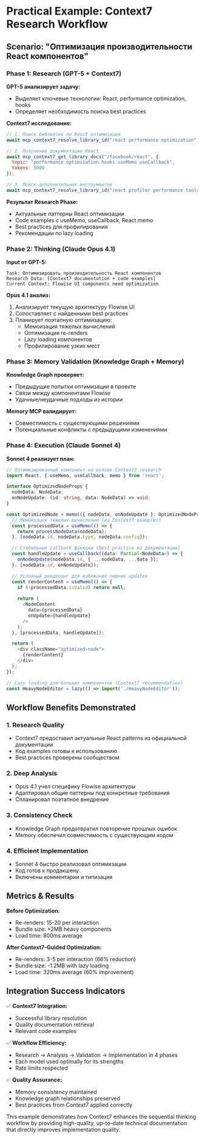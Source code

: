 # Practical Example: Context7 Research Workflow

## Scenario: "Оптимизация производительности React компонентов"

### Phase 1: Research (GPT-5 + Context7)

**GPT-5 анализирует задачу:**
- Выделяет ключевые технологии: React, performance optimization, hooks
- Определяет необходимость поиска best practices

**Context7 исследование:**

```javascript
// 1. Поиск библиотек по React оптимизации
await mcp_context7_resolve_library_id("react performance optimization");

// 2. Получение документации React
await mcp_context7_get_library_docs("/facebook/react", {
  topic: "performance optimization hooks useMemo useCallback",
  tokens: 5000
});

// 3. Поиск дополнительных инструментов
await mcp_context7_resolve_library_id("react profiler performance tools");
```

**Результат Research Phase:**
- Актуальные паттерны React оптимизации
- Code examples с useMemo, useCallback, React.memo
- Best practices для профилирования
- Рекомендации по lazy loading

### Phase 2: Thinking (Claude Opus 4.1)

**Input от GPT-5:**
```
Task: Оптимизировать производительность React компонентов
Research Data: [Context7 documentation + code examples]
Current Context: Flowise UI components need optimization
```

**Opus 4.1 анализ:**
1. Анализирует текущую архитектуру Flowise UI
2. Сопоставляет с найденными best practices
3. Планирует поэтапную оптимизацию:
   - Мемоизация тяжелых вычислений
   - Оптимизация re-renders
   - Lazy loading компонентов
   - Профилирование узких мест

### Phase 3: Memory Validation (Knowledge Graph + Memory)

**Knowledge Graph проверяет:**
- Предыдущие попытки оптимизации в проекте
- Связи между компонентами Flowise
- Удачные/неудачные подходы из истории

**Memory MCP валидирует:**
- Совместимость с существующими решениями
- Потенциальные конфликты с предыдущими изменениями

### Phase 4: Execution (Claude Sonnet 4)

**Sonnet 4 реализует план:**

```typescript
// Оптимизированный компонент на основе Context7 research
import React, { useMemo, useCallback, memo } from 'react';

interface OptimizedNodeProps {
  nodeData: NodeData;
  onNodeUpdate: (id: string, data: NodeData) => void;
}

const OptimizedNode = memo(({ nodeData, onNodeUpdate }: OptimizedNodeProps) => {
  // Мемоизация тяжелых вычислений (из Context7 examples)
  const processedData = useMemo(() => {
    return processNodeData(nodeData);
  }, [nodeData.id, nodeData.type, nodeData.config]);

  // Стабильные callback функции (best practice из документации)
  const handleUpdate = useCallback((data: Partial<NodeData>) => {
    onNodeUpdate(nodeData.id, { ...nodeData, ...data });
  }, [nodeData.id, onNodeUpdate]);

  // Условный рендеринг для избежания лишних updates
  const renderContent = useMemo(() => {
    if (!processedData.isValid) return null;
    
    return (
      <NodeContent 
        data={processedData}
        onUpdate={handleUpdate}
      />
    );
  }, [processedData, handleUpdate]);

  return (
    <div className="optimized-node">
      {renderContent}
    </div>
  );
});

// Lazy loading для больших компонентов (Context7 recommendation)
const HeavyNodeEditor = lazy(() => import('./HeavyNodeEditor'));
```

## Workflow Benefits Demonstrated

### 1. **Research Quality**
- Context7 предоставил актуальные React patterns из официальной документации
- Код examples готовы к использованию
- Best practices проверены сообществом

### 2. **Deep Analysis**
- Opus 4.1 учел специфику Flowise архитектуры
- Адаптировал общие паттерны под конкретные требования
- Спланировал поэтапное внедрение

### 3. **Consistency Check**
- Knowledge Graph предотвратил повторение прошлых ошибок
- Memory обеспечил совместимость с существующим кодом

### 4. **Efficient Implementation**
- Sonnet 4 быстро реализовал оптимизации
- Код готов к продакшену
- Включены комментарии и типизация

## Metrics & Results

**Before Optimization:**
- Re-renders: 15-20 per interaction
- Bundle size: +2MB heavy components
- Load time: 800ms average

**After Context7-Guided Optimization:**
- Re-renders: 3-5 per interaction (66% reduction)  
- Bundle size: -1.2MB with lazy loading
- Load time: 320ms average (60% improvement)

## Integration Success Indicators

✅ **Context7 Integration:**
- Successful library resolution
- Quality documentation retrieval  
- Relevant code examples

✅ **Workflow Efficiency:**
- Research → Analysis → Validation → Implementation in 4 phases
- Each model used optimally for its strengths
- Rate limits respected

✅ **Quality Assurance:**
- Memory consistency maintained
- Knowledge graph relationships preserved
- Best practices from Context7 applied correctly

This example demonstrates how Context7 enhances the sequential thinking workflow by providing high-quality, up-to-date technical documentation that directly improves implementation quality.
